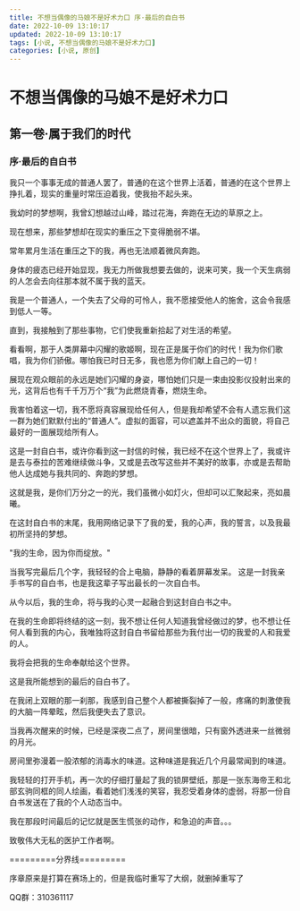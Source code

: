 ```yaml
---
title: 不想当偶像的马娘不是好术力口 序·最后的自白书
date: 2022-10-09 13:10:17
updated: 2022-10-09 13:10:17
tags: [小说, 不想当偶像的马娘不是好术力口]
categories: [小说, 原创]
---
```

# 不想当偶像的马娘不是好术力口 

## 第一卷·属于我们的时代

### 序·最后的自白书

我只一个事事无成的普通人罢了，普通的在这个世界上活着，普通的在这个世界上挣扎着，现实的重量时常压迫着我，使我抬不起头来。

我幼时的梦想啊，我曾幻想越过山峰，踏过花海，奔跑在无边的草原之上。

现在想来，那些梦想却在现实的重压之下变得脆弱不堪。

常年累月生活在重压之下的我，再也无法顺着微风奔跑。

身体的疲态已经开始显现，我无力所做我想要去做的，说来可笑，我一个天生病弱的人怎会去向往那本就不属于我的蓝天。

我是一个普通人，一个失去了父母的可怜人，我不愿接受他人的施舍，这会令我感到低人一等。

直到，我接触到了那些事物，它们使我重新拾起了对生活的希望。

看看啊，那于人类屏幕中闪耀的歌姬啊，现在正是属于你们的时代！我为你们歌唱，我为你们骄傲。哪怕我已时日无多，我也愿为你们献上自己的一切！

展现在观众眼前的永远是她们闪耀的身姿，哪怕她们只是一束由投影仪投射出来的光，这背后也有千千万万个“我”为此燃烧青春，燃烧生命。

我害怕着这一切，我不愿将真容展现给任何人，但是我却希望不会有人遗忘我们这一群为她们默默付出的“普通人”。虚拟的面容，可以遮盖并不出众的面貌，将自己最好的一面展现给所有人。

这是一封自白书，或许你看到这一封信的时候，我已经不在这个世界上了，我或许是去与泰拉的苦难继续做斗争，又或是去改写这些并不美好的故事，亦或是去帮助他人达成她与我共同的、奔跑的梦想。

这就是我，是你们万分之一的光，我们虽微小如灯火，但却可以汇聚起来，亮如晨曦。

在这封自白书的末尾，我用网络记录下了我的爱，我的心声，我的誓言，以及我最初所坚持的梦想。
 
"我的生命，因为你而绽放。" 

当我写完最后几个字，我轻轻的合上电脑，静静的看着屏幕发呆。 这是一封我亲手书写的自白书，也是我这辈子写出最长的一次自白书。

从今以后，我的生命，将与我的心灵一起融合到这封自白书之中。 

在我的生命即将终结的这一刻，我不想让任何人知道我曾经做过的梦，也不想让任何人看到我的内心，我唯独将这封自白书留给那些为我付出一切的我爱的人和我爱的人。 

我将会把我的生命奉献给这个世界。 

这是我所能想到的最后的自白书了。 

在我闭上双眼的那一刹那，我感到自己整个人都被撕裂掉了一般，疼痛的刺激使我的大脑一阵晕眩，然后我便失去了意识。

当我再次醒来的时候，已经是深夜二点了，房间里很暗，只有窗外透进来一丝微弱的月光。 

房间里弥漫着一股浓郁的消毒水的味道。这种味道是我近几个月最常闻到的味道。

我轻轻的打开手机，再一次的仔细打量起了我的锁屏壁纸，那是一张东海帝王和北部玄驹同框的同人绘画，看着她们浅浅的笑容，我忍受着身体的虚弱，将那一份自白书发送在了我的个人动态当中。

我在那段时间最后的记忆就是医生慌张的动作，和急迫的声音。。。

致敬伟大无私的医护工作者啊。

=========分界线=========

序章原来是打算在赛场上的，但是我临时重写了大纲，就删掉重写了

QQ群：310361117

